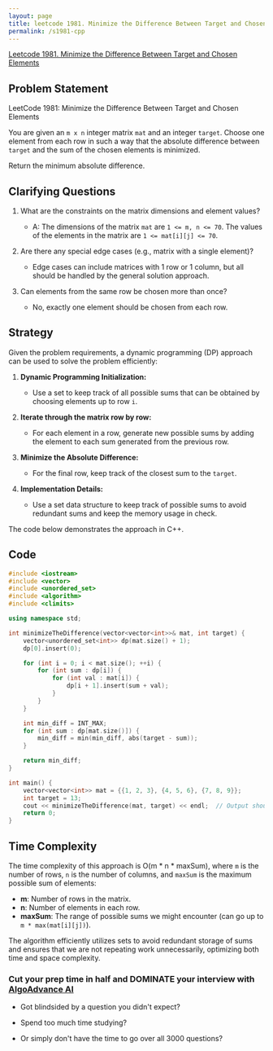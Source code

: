 ```yaml
---
layout: page
title: leetcode 1981. Minimize the Difference Between Target and Chosen Elements
permalink: /s1981-cpp
---
```

[Leetcode 1981. Minimize the Difference Between Target and Chosen Elements](https://algoadvance.github.io/algoadvance/l1981)
## Problem Statement

LeetCode 1981: Minimize the Difference Between Target and Chosen Elements

You are given an `m x n` integer matrix `mat` and an integer `target`. Choose one element from each row in such a way that the absolute difference between `target` and the sum of the chosen elements is minimized.

Return the minimum absolute difference.

## Clarifying Questions

1. What are the constraints on the matrix dimensions and element values?
   - A: The dimensions of the matrix `mat` are `1 <= m, n <= 70`. The values of the elements in the matrix are `1 <= mat[i][j] <= 70`.
   
2. Are there any special edge cases (e.g., matrix with a single element)?
   - Edge cases can include matrices with 1 row or 1 column, but all should be handled by the general solution approach.

3. Can elements from the same row be chosen more than once?
   - No, exactly one element should be chosen from each row.

## Strategy

Given the problem requirements, a dynamic programming (DP) approach can be used to solve the problem efficiently:

1. **Dynamic Programming Initialization:**
   - Use a set to keep track of all possible sums that can be obtained by choosing elements up to row `i`.

2. **Iterate through the matrix row by row:**
   - For each element in a row, generate new possible sums by adding the element to each sum generated from the previous row.

3. **Minimize the Absolute Difference:**
   - For the final row, keep track of the closest sum to the `target`.
   
4. **Implementation Details:**
   - Use a set data structure to keep track of possible sums to avoid redundant sums and keep the memory usage in check.

The code below demonstrates the approach in C++.

## Code

```cpp
#include <iostream>
#include <vector>
#include <unordered_set>
#include <algorithm>
#include <climits>

using namespace std;

int minimizeTheDifference(vector<vector<int>>& mat, int target) {
    vector<unordered_set<int>> dp(mat.size() + 1);
    dp[0].insert(0);

    for (int i = 0; i < mat.size(); ++i) {
        for (int sum : dp[i]) {
            for (int val : mat[i]) {
                dp[i + 1].insert(sum + val);
            }
        }
    }

    int min_diff = INT_MAX;
    for (int sum : dp[mat.size()]) {
        min_diff = min(min_diff, abs(target - sum));
    }

    return min_diff;
}

int main() {
    vector<vector<int>> mat = {{1, 2, 3}, {4, 5, 6}, {7, 8, 9}};
    int target = 13;
    cout << minimizeTheDifference(mat, target) << endl;  // Output should be 0
    return 0;
}
```

## Time Complexity

The time complexity of this approach is O(m * n * maxSum), where `m` is the number of rows, `n` is the number of columns, and `maxSum` is the maximum possible sum of elements:

- **m**: Number of rows in the matrix.
- **n**: Number of elements in each row.
- **maxSum**: The range of possible sums we might encounter (can go up to `m * max(mat[i][j])`).

The algorithm efficiently utilizes sets to avoid redundant storage of sums and ensures that we are not repeating work unnecessarily, optimizing both time and space complexity.


### Cut your prep time in half and DOMINATE your interview with [AlgoAdvance AI](https://algoAdvance.com)

- Got blindsided by a question you didn't expect?

- Spend too much time studying?

- Or simply don't have the time to go over all 3000 questions?

